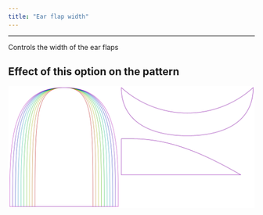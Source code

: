 ```yaml
---
title: "Ear flap width"
---
```


---

Controls the width of the ear flaps

## Effect of this option on the pattern

![This image shows the effect of this option by superimposing several variants that have a different value for this option](holmes_earwidth_sample.svg "Effect of this option on the pattern")
